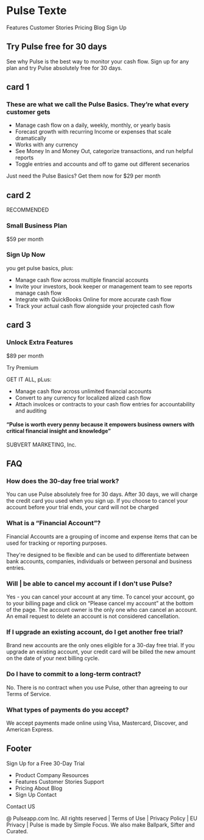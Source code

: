 # Pulse Texte

Features Customer Stories Pricing Blog Sign Up

## Try Pulse free for 30 days

See why Pulse is the best way to monitor your cash flow. Sign up
for any plan and try Pulse absolutely free for 30 days.

## card 1

### These are what we call the Pulse Basics. They’re what every customer gets

- Manage cash flow on a daily, weekly, monthly, or yearly basis
- Forecast growth with recurring Income or expenses that scale dramatically
- Works with any currency
- See Money In and Money Out, categorize transactions, and run
helpful reports
- Toggle entries and accounts and off to game out different secenarios

Just need the Pulse Basics?
Get them now for $29 per month

## card 2

RECOMMENDED

### Small Business Plan

$59 per month

### Sign Up Now

you get pulse basics, plus:

- Manage cash flow across multiple financial accounts
- Invite your investors, book keeper or management team to see reports manage cash flow
- Integrate with QuickBooks Online for more accurate cash flow
- Track your actual cash flow alongside your projected cash flow

## card 3

### Unlock Extra Features

$89 per month

Try Premium

GET IT ALL, pLus:

- Manage cash flow across unlimited financial accounts
- Convert to any currency for localized alized cash flow
- Attach involces or contracts to your cash flow entries for accountability and auditing

#### “Pulse is worth every penny because it empowers business owners with critical financial insight and knowledge”

SUBVERT MARKETING, Inc.

## FAQ

### How does the 30-day free trial work?

You can use Pulse absolutely free for 30 days. After 30 days,
we will charge the credit card you used when you  sign up. If
you choose to cancel your account before your trial ends, your
card will not be charged

### What is a “Financial Account”?

Financial Accounts are a grouping of income and expense
items that can be used for tracking or reporting purposes.

They're designed to be flexible and can be used to
differentiate between bank accounts, companies, individuals
or between personal and business entries.

### Will | be able to cancel my account if I don't use Pulse?

Yes - you can cancel your account at any time. To cancel your
account, go to your billing page and click on “Please cancel my
account” at the bottom of the page. The account owner is the
only one who can cancel an account. An email request to
delete an account is not considered cancellation.

### If I upgrade an existing account, do I get another free trial?

Brand new accounts are the only ones eligible for a 30-day
free trial. If you upgrade an existing account, your credit card
will be billed the new amount on the date of your next billing
cycle.

### Do I have to commit to a long-term contract?

No. There is no contract when you use Pulse, other than
agreeing to our Terms of Service.

### What types of payments do you accept?

We accept payments made online using Visa, Mastercard,
Discover, and American Express.

## Footer

Sign Up for a Free 30-Day Trial

- Product Company Resources
- Features Customer Stories Support
- Pricing About Blog
- Sign Up Contact

Contact US

@ Pulseapp.com Inc. All rights reserved | Terms of Use | Privacy Policy | EU Privacy | Pulse is made by Simple Focus. We also make Ballpark, Sifter and Curated.
